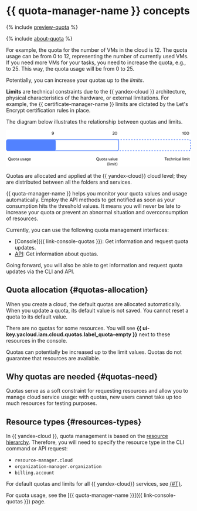 # {{ quota-manager-name }} concepts

{% include [preview-quota](../../_includes/quota-manager/preview-quota.md) %}

{% include [about-quota](../../_includes/quota-manager/about-quota.md) %}

For example, the quota for the number of VMs in the cloud is 12. The quota usage can be from 0 to 12, representing the number of currently used VMs. If you need more VMs for your tasks, you need to increase the quota, e.g., to 25. This way, the quota usage will be from 0 to 25.

Potentially, you can increase your quotas up to the _limits_.

**Limits** are technical constraints due to the {{ yandex-cloud }} architecture, physical characteristics of the hardware, or external limitations. For example, the {{ certificate-manager-name }} limits are dictated by the Let's Encrypt certification rules in place.

The diagram below illustrates the relationship between quotas and limits.

![image](../../_assets/quota-manager/quotas-limits.svg)

Quotas are allocated and applied at the {{ yandex-cloud}} cloud level; they are distributed between all the folders and services.

{{ quota-manager-name }} helps you monitor your quota values and usage automatically. Employ the API methods to get notified as soon as your consumption hits the threshold values. It means you will never be late to increase your quota or prevent an abnormal situation and overconsumption of resources.

Currently, you can use the following quota management interfaces: 

* [Console]({{ link-console-quotas }}): Get information and request quota updates.
* [API](../../quota-manager/api-ref/authentication.md): Get information about quotas.

Going forward, you will also be able to get information and request quota updates via the CLI and API.


## Quota allocation {#quotas-allocation}

When you create a cloud, the default quotas are allocated automatically. When you update a quota, its default value is not saved. You cannot reset a quota to its default value.

There are no quotas for some resources. You will see **{{ ui-key.yacloud.iam.cloud.quotas.label_quota-empty }}** next to these resources in the console.

Quotas can potentially be increased up to the limit values. Quotas do not guarantee that resources are available.

## Why quotas are needed {#quotas-need}

Quotas serve as a soft constraint for requesting resources and allow you to manage cloud service usage: with quotas, new users cannot take up too much resources for testing purposes.

## Resource types {#resources-types}

In {{ yandex-cloud }}, quota management is based on the [resource hierarchy](../../resource-manager/concepts/resources-hierarchy.md). Therefore, you will need to specify the resource type in the CLI command or API request:

* `resource-manager.cloud`
* `organization-manager.organization`
* `billing.account`

For default quotas and limits for all {{ yandex-cloud}} services, see [{#T}](../../overview/concepts/quotas-limits.md#quotas-limits-default).

For quota usage, see the [{{ quota-manager-name }}]({{ link-console-quotas }}) page.
